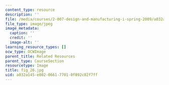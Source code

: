 ```yaml
---
content_type: resource
description: ''
file: /media/courses/2-007-design-and-manufacturing-i-spring-2009/a032a145e802066177010f892c82f7ff_fig_26.jpg
file_type: image/jpeg
image_metadata:
  caption: ''
  credit: ''
  image-alt: ''
learning_resource_types: []
ocw_type: OCWImage
parent_title: Related Resources
parent_type: CourseSection
resourcetype: Image
title: fig_26.jpg
uid: a032a145-e802-0661-7701-0f892c82f7ff
---
```

